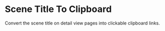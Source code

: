 # Scene Title To Clipboard
Convert the scene title on detail view pages into clickable clipboard links.
